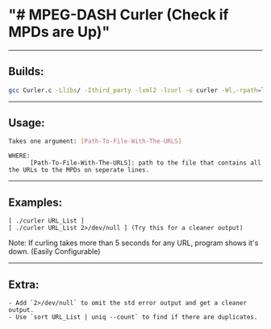 "# MPEG-DASH Curler (Check if MPDs are Up)" 
========================

------------------------
Builds:
------------------------
```sh
gcc Curler.c -Llibs/ -Ithird_party -lxml2 -lcurl -o curler -Wl,-rpath=libs/ && echo $?
```
------------------------
Usage:
------------------------
```sh
Takes one argument: [Path-To-File-With-The-URLS]
```
    WHERE:
          [Path-To-File-With-The-URLS]: path to the file that contains all the URLs to the MPDs on seperate lines.

------------------------
Examples:
------------------------
    [ ./curler URL_List ]
    [ ./curler URL_List 2>/dev/null ] (Try this for a cleaner output)

Note: If curling takes more than 5 seconds for any URL, program shows it's down. (Easily Configurable)

------------------------
Extra:
------------------------
    - Add `2>/dev/null` to omit the std error output and get a cleaner output.
    - Use `sort URL_List | uniq --count` to find if there are duplicates.
